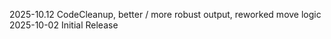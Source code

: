 2025-10.12 CodeCleanup, better / more robust output, reworked move logic
2025-10-02 Initial Release
